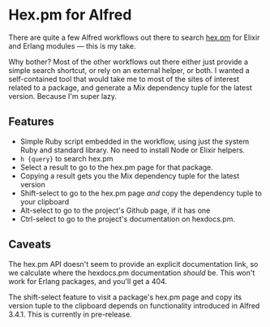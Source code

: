 # Hex.pm for Alfred

There are quite a few Alfred workflows out there to search [hex.pm](https://hex.pm) for Elixir and Erlang modules — this is my take.

Why bother?  Most of the other workflows out there either just provide a simple search shortcut, or rely on an external helper, or both.  I wanted a self-contained tool that would take me to most of the sites of interest related to a package, and generate a Mix dependency tuple for the latest version.  Because I'm super lazy.

## Features

 * Simple Ruby script embedded in the workflow, using just the system Ruby
   and standard library.  No need to install Node or Elixir helpers.
 * `h {query}` to search hex.pm
 * Select a result to go to the hex.pm page for that package.
 * Copying a result gets you the Mix dependency tuple for the latest version
 * Shift-select to go to the hex.pm page _and_ copy the dependency tuple to your clipboard
 * Alt-select to go to the project's Github page, if it has one
 * Ctrl-select to go to the project's documentation on hexdocs.pm.

## Caveats

The hex.pm API doesn't seem to provide an explicit documentation link, so we calculate where the hexdocs.pm documentation _should_ be.  This won't work for Erlang packages, and you'll get a 404.

The shift-select feature to visit a package's hex.pm page and copy its version tuple to the clipboard depends on functionality introduced in Alfred 3.4.1.  This is currently in pre-release.
